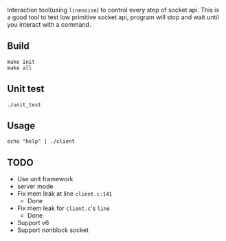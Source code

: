Interaction tool(using `linenoise`) to control every step of socket api. This is a good tool to test low primitive socket api, program will stop and wait until you interact with a command.

## Build

```
make init
make all
```

## Unit test

```
./unit_test
```

## Usage

```
echo "help" | ./client
```

## TODO

- Use unit framework
- server mode
- Fix mem leak at line `client.c:141`
    + Done
- Fix mem leak for `client.c`'s `line`
    + Done
- Support v6
- Support nonblock socket

